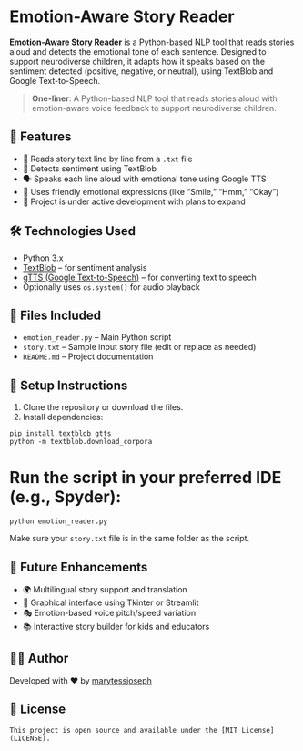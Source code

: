 # Emotion-Aware Story Reader

**Emotion-Aware Story Reader** is a Python-based NLP tool that reads stories aloud and detects the emotional tone of each sentence. Designed to support neurodiverse children, it adapts how it speaks based on the sentiment detected (positive, negative, or neutral), using TextBlob and Google Text-to-Speech.

> **One-liner**: A Python-based NLP tool that reads stories aloud with emotion-aware voice feedback to support neurodiverse children.


## 🚀 Features

- 📖 Reads story text line by line from a `.txt` file
- 🧠 Detects sentiment using TextBlob
- 🗣️ Speaks each line aloud with emotional tone using Google TTS
- 💬 Uses friendly emotional expressions (like “Smile,” “Hmm,” “Okay”)
- 🌱 Project is under active development with plans to expand


## 🛠️ Technologies Used

- Python 3.x
- [TextBlob](https://textblob.readthedocs.io/en/dev/) – for sentiment analysis
- [gTTS (Google Text-to-Speech)](https://pypi.org/project/gTTS/) – for converting text to speech
- Optionally uses `os.system()` for audio playback


## 📂 Files Included

- `emotion_reader.py` – Main Python script
- `story.txt` – Sample input story file (edit or replace as needed)
- `README.md` – Project documentation


## 📌 Setup Instructions

1. Clone the repository or download the files.
2. Install dependencies:

```
pip install textblob gtts
python -m textblob.download_corpora
```

# Run the script in your preferred IDE (e.g., Spyder):
```
python emotion_reader.py
```

Make sure your `story.txt` file is in the same folder as the script.

## 🧩 Future Enhancements

- 🌍 Multilingual story support and translation
- 🎨 Graphical interface using Tkinter or Streamlit
- 🎭 Emotion-based voice pitch/speed variation
- 📚 Interactive story builder for kids and educators



## 🧑‍💻 Author

Developed with ❤️ by [marytessjoseph](https://github.com/marytessjoseph)


## 📄 License
```
This project is open source and available under the [MIT License](LICENSE).
```

